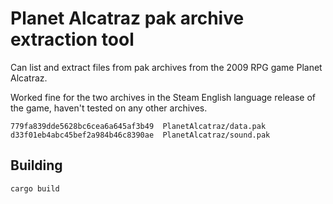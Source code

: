 # Planet Alcatraz pak archive extraction tool

Can list and extract files from pak archives from the 2009 RPG game Planet Alcatraz.

Worked fine for the two archives in the Steam English language release of the game, haven't tested on any other archives.

```
779fa839dde5628bc6cea6a645af3b49  PlanetAlcatraz/data.pak
d33f01eb4abc45bef2a984b46c8390ae  PlanetAlcatraz/sound.pak
```

## Building

```
cargo build
```

